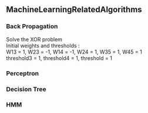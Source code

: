 ## MachineLearningRelatedAlgorithms
### Back Propagation
Solve the XOR problem<br>
Initial weights and thresholds : <br>
W13 = 1, W23 = -1, W14 = -1, W24 = 1, W35 = 1, W45 = 1 <br>
threshold3 = 1, threshold4 = 1, threshold = 1
### Perceptron
### Decision Tree
### HMM
